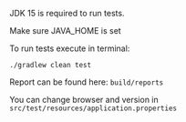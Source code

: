 JDK 15 is required to run tests.

Make sure JAVA_HOME is set

To run tests execute in terminal:
```shell
./gradlew clean test
```

Report can be found here: ``build/reports``

You can change browser and version in ``src/test/resources/application.properties``

